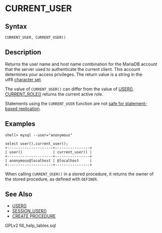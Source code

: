 # CURRENT\_USER

## Syntax

```
CURRENT_USER, CURRENT_USER()
```

## Description

Returns the user name and host name combination for the MariaDB account\
that the server used to authenticate the current client. This account\
determines your access privileges. The return value is a string in the\
utf8 [character set](../../../../../data-types/string-data-types/character-sets/).

The value of `CURRENT_USER()` can differ from the value of [USER()](user.md). [CURRENT\_ROLE()](current_role.md) returns the current active role.

Statements using the `CURRENT_USER` function are not [safe for statement-based replication](../../../../../../ha-and-performance/standard-replication/unsafe-statements-for-statement-based-replication.md).

## Examples

```
shell> mysql --user="anonymous"

select user(),current_user();
+---------------------+----------------+
| user()              | current_user() |
+---------------------+----------------+
| anonymous@localhost | @localhost     |
+---------------------+----------------+
```

When calling `CURRENT_USER()` in a stored procedure, it returns the owner of the stored procedure, as defined with `DEFINER`.

## See Also

* [USER()](user.md)
* [SESSION\_USER()](session_user.md)
* [CREATE PROCEDURE](../../../../../../server-usage/stored-routines/stored-procedures/create-procedure.md)

GPLv2 fill\_help\_tables.sql
